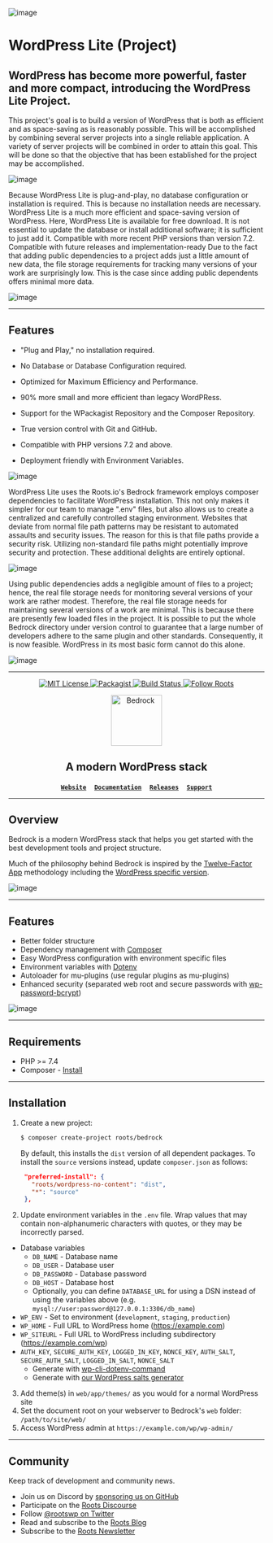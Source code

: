 ![image](https://user-images.githubusercontent.com/6468571/183256208-c68f8f50-d0fd-4dde-85ad-7e2ea828f78e.png)

# WordPress Lite (Project)
## WordPress has become more powerful, faster and more compact, introducing the WordPress Lite Project. 

This project's goal is to build a version of WordPress that is both as efficient and as space-saving as is reasonably possible. This will be accomplished by combining several server projects into a single reliable application. A variety of server projects will be combined in order to attain this goal. This will be done so that the objective that has been established for the project may be accomplished.

![image](https://user-images.githubusercontent.com/6468571/183256289-47223674-67ef-4064-8c4b-09a1bbd97981.png)

Because WordPress Lite is plug-and-play, no database configuration or installation is required. This is because no installation needs are necessary. WordPress Lite is a much more efficient and space-saving version of WordPress. Here, WordPress Lite is available for free download. It is not essential to update the database or install additional software; it is sufficient to just add it. Compatible with more recent PHP versions than version 7.2. Compatible with future releases and implementation-ready Due to the fact that adding public dependencies to a project adds just a little amount of new data, the file storage requirements for tracking many versions of your work are surprisingly low. This is the case since adding public dependents offers minimal more data.

![image](https://user-images.githubusercontent.com/6468571/183256576-c1024d67-7bb7-4798-ab6f-8bbbacf430b7.png)

<hr/>

## Features

- "Plug and Play," no installation required. 

- No Database or Database Configuration required.

- Optimized for Maximum Efficiency and Performance.

- 90% more small and more efficient than legacy WordPRess.

- Support for the WPackagist Repository and the Composer Repository.

- True version control with Git and GitHub.

- Compatible with PHP versions 7.2 and above.

- Deployment friendly with Environment Variables.

![image](https://user-images.githubusercontent.com/6468571/183256359-59495c98-c5a8-4a9a-b79f-5d1bab7ce213.png)

WordPress Lite uses the Roots.io's Bedrock framework employs composer dependencies to facilitate WordPress installation. This not only makes it simpler for our team to manage ".env" files, but also allows us to create a centralized and carefully controlled staging environment. Websites that deviate from normal file path patterns may be resistant to automated assaults and security issues. The reason for this is that file paths provide a security risk. Utilizing non-standard file paths might potentially improve security and protection. These additional delights are entirely optional. 

![image](https://user-images.githubusercontent.com/6468571/183256546-9e3ae3ca-a114-4b3b-ad72-072af4374ed3.png)

Using public dependencies adds a negligible amount of files to a project; hence, the real file storage needs for monitoring several versions of your work are rather modest. Therefore, the real file storage needs for maintaining several versions of a work are minimal. This is because there are presently few loaded files in the project. It is possible to put the whole Bedrock directory under version control to guarantee that a large number of developers adhere to the same plugin and other standards. Consequently, it is now feasible. WordPress in its most basic form cannot do this alone.

![image](https://user-images.githubusercontent.com/6468571/183256500-cfc3c37a-ade0-4e89-a2bf-0c3a4664be5a.png)

<hr/>

<p align="center">
  <a href="LICENSE.md">
    <img alt="MIT License" src="https://img.shields.io/github/license/roots/bedrock?color=%23525ddc&style=flat-square" />
  </a>

  <a href="https://packagist.org/packages/roots/bedrock">
    <img alt="Packagist" src="https://img.shields.io/packagist/v/roots/bedrock.svg?style=flat-square" />
  </a>

  <a href="https://github.com/roots/bedrock/actions/workflows/ci.yml">
    <img alt="Build Status" src="https://img.shields.io/github/workflow/status/roots/bedrock/CI?style=flat-square" />
  </a>

  <a href="https://twitter.com/rootswp">
    <img alt="Follow Roots" src="https://img.shields.io/twitter/follow/rootswp.svg?style=flat-square&color=1da1f2" />
  </a>
</p>

<p align="center">
  <a href="https://roots.io/bedrock/">
    <img alt="Bedrock" src="https://cdn.roots.io/app/uploads/logo-bedrock.svg" height="100">
  </a>
</p>

<h2 align="center">A modern WordPress stack</h2>

<p align="center">
  <a href="https://roots.io/"><strong><code>Website</code></strong></a> &nbsp;&nbsp; <a href="https://docs.roots.io/bedrock/master/installation/"><strong><code>Documentation</code></strong></a> &nbsp;&nbsp; <a href="https://github.com/roots/bedrock/releases"><strong><code>Releases</code></strong></a> &nbsp;&nbsp; <a href="https://discourse.roots.io/"><strong><code>Support</code></strong></a>
</p>

<hr/>

## Overview

Bedrock is a modern WordPress stack that helps you get started with the best development tools and project structure.

Much of the philosophy behind Bedrock is inspired by the [Twelve-Factor App](http://12factor.net/) methodology including the [WordPress specific version](https://roots.io/twelve-factor-wordpress/).

![image](https://user-images.githubusercontent.com/6468571/183256466-c0c16d32-1944-46d1-abb3-80e2487e5c6b.png)

<hr/>

## Features

- Better folder structure
- Dependency management with [Composer](https://getcomposer.org)
- Easy WordPress configuration with environment specific files
- Environment variables with [Dotenv](https://github.com/vlucas/phpdotenv)
- Autoloader for mu-plugins (use regular plugins as mu-plugins)
- Enhanced security (separated web root and secure passwords with [wp-password-bcrypt](https://github.com/roots/wp-password-bcrypt))

![image](https://user-images.githubusercontent.com/6468571/183256454-4fffe2aa-9b3c-48da-b976-7c92857e7888.png)

<hr/>

## Requirements

- PHP >= 7.4
- Composer - [Install](https://getcomposer.org/doc/00-intro.md#installation-linux-unix-osx)

<hr/>

## Installation

1. Create a new project:
   ```sh
   $ composer create-project roots/bedrock
   ```
   By default, this installs the `dist` version of all dependent packages.  To install the `source` versions instead, update `composer.json` as follows:
   ```json
    "preferred-install": {
      "roots/wordpress-no-content": "dist",
      "*": "source"
    },
   ```
2. Update environment variables in the `.env` file. Wrap values that may contain non-alphanumeric characters with quotes, or they may be incorrectly parsed.

- Database variables
  - `DB_NAME` - Database name
  - `DB_USER` - Database user
  - `DB_PASSWORD` - Database password
  - `DB_HOST` - Database host
  - Optionally, you can define `DATABASE_URL` for using a DSN instead of using the variables above (e.g. `mysql://user:password@127.0.0.1:3306/db_name`)
- `WP_ENV` - Set to environment (`development`, `staging`, `production`)
- `WP_HOME` - Full URL to WordPress home (https://example.com)
- `WP_SITEURL` - Full URL to WordPress including subdirectory (https://example.com/wp)
- `AUTH_KEY`, `SECURE_AUTH_KEY`, `LOGGED_IN_KEY`, `NONCE_KEY`, `AUTH_SALT`, `SECURE_AUTH_SALT`, `LOGGED_IN_SALT`, `NONCE_SALT`
  - Generate with [wp-cli-dotenv-command](https://github.com/aaemnnosttv/wp-cli-dotenv-command)
  - Generate with [our WordPress salts generator](https://roots.io/salts.html)

3. Add theme(s) in `web/app/themes/` as you would for a normal WordPress site
4. Set the document root on your webserver to Bedrock's `web` folder: `/path/to/site/web/`
5. Access WordPress admin at `https://example.com/wp/wp-admin/`

<hr/>

## Community

Keep track of development and community news.

- Join us on Discord by [sponsoring us on GitHub](https://github.com/sponsors/roots)
- Participate on the [Roots Discourse](https://discourse.roots.io/)
- Follow [@rootswp on Twitter](https://twitter.com/rootswp)
- Read and subscribe to the [Roots Blog](https://roots.io/blog/)
- Subscribe to the [Roots Newsletter](https://roots.io/subscribe/)
